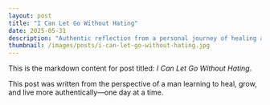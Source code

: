 ```yaml
---
layout: post
title: "I Can Let Go Without Hating"
date: 2025-05-31
description: "Authentic reflection from a personal journey of healing and growth."
thumbnail: /images/posts/i-can-let-go-without-hating.jpg
---
```


This is the markdown content for post titled: *I Can Let Go Without Hating*.

This post was written from the perspective of a man learning to heal, grow, and live more authentically—one day at a time.
